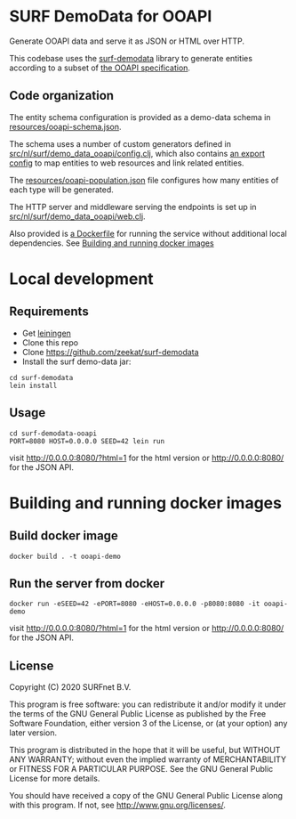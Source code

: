 # SURF DemoData for OOAPI

Generate OOAPI data and serve it as JSON or HTML over HTTP.

This codebase uses the
[surf-demodata](https://github.com/zeekat/surf-demodata) library to
generate entities according to a subset of
[the OOAPI specification](https://github.com/open-education-api/specification).

## Code organization

The entity schema configuration is provided as a demo-data schema in
[resources/ooapi-schema.json](resources/ooapi-schema.json).

The schema uses a number of custom generators defined in
[src/nl/surf/demo_data_ooapi/config.clj](src/nl/surf/demo_data_ooapi/config.clj#L44),
which also contains [an export
config](src/nl/surf/demo_data_ooapi/config.clj#L118) to map entities
to web resources and link related entities.

The [resources/ooapi-population.json](resources/ooapi-population.json)
file configures how many entities of each type will be generated.

The HTTP server and middleware serving the endpoints is set up in
[src/nl/surf/demo_data_ooapi/web.clj](src/nl/surf/demo_data_ooapi/web.clj).

Also provided is [a Dockerfile](Dockerfile) for running the service
without additional local dependencies. See [Building and running
docker images](#building-and-running-docker-images)

# Local development

## Requirements

- Get [leiningen](https://leiningen.org/)
- Clone this repo
- Clone https://github.com/zeekat/surf-demodata
- Install the surf demo-data jar:

```
cd surf-demodata
lein install
```

## Usage

```
cd surf-demodata-ooapi
PORT=8080 HOST=0.0.0.0 SEED=42 lein run
```

visit http://0.0.0.0:8080/?html=1 for the html version or http://0.0.0.0:8080/
for the JSON API.

# Building and running docker images

## Build docker image

```
docker build . -t ooapi-demo
```

## Run the server from docker

```
docker run -eSEED=42 -ePORT=8080 -eHOST=0.0.0.0 -p8080:8080 -it ooapi-demo
```

visit http://0.0.0.0:8080/?html=1 for the html version or http://0.0.0.0:8080/
for the JSON API.

## License

Copyright (C) 2020 SURFnet B.V.

This program is free software: you can redistribute it and/or modify it under
the terms of the GNU General Public License as published by the Free Software
Foundation, either version 3 of the License, or (at your option) any later
version.

This program is distributed in the hope that it will be useful, but WITHOUT
ANY WARRANTY; without even the implied warranty of MERCHANTABILITY or FITNESS
FOR A PARTICULAR PURPOSE. See the GNU General Public License for more details.

You should have received a copy of the GNU General Public License along with
this program. If not, see http://www.gnu.org/licenses/.

